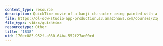 ```yaml
---
content_type: resource
description: QuickTime movie of a kanji character being painted with a brush.
file: https://ol-ocw-studio-app-production.s3.amazonaws.com/courses/21g-504-japanese-iv-spring-2009/170ec085952fa86064ba552f27ae00cd_1838.mov
file_type: video/quicktime
resourcetype: Other
title: '1838'
uid: 170ec085-952f-a860-64ba-552f27ae00cd
---
```

